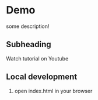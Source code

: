 # Demo

some description!

## Subheading 

Watch tutorial on Youtube

## Local development 

1. open index.html in your browser